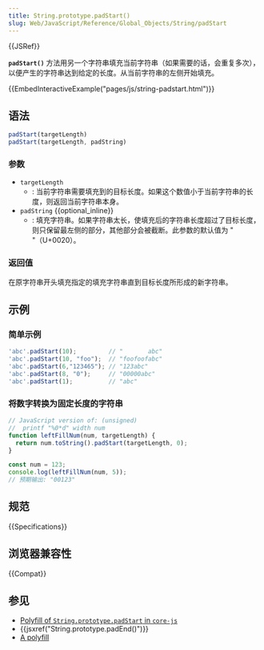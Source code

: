 ```yaml
---
title: String.prototype.padStart()
slug: Web/JavaScript/Reference/Global_Objects/String/padStart
---
```

{{JSRef}}

**`padStart()`** 方法用另一个字符串填充当前字符串（如果需要的话，会重复多次），以便产生的字符串达到给定的长度。从当前字符串的左侧开始填充。

{{EmbedInteractiveExample("pages/js/string-padstart.html")}}

## 语法

```js
padStart(targetLength)
padStart(targetLength, padString)
```

### 参数

- `targetLength`
  - : 当前字符串需要填充到的目标长度。如果这个数值小于当前字符串的长度，则返回当前字符串本身。
- `padString` {{optional_inline}}
  - : 填充字符串。如果字符串太长，使填充后的字符串长度超过了目标长度，则只保留最左侧的部分，其他部分会被截断。此参数的默认值为 " "（U+0020）。

### 返回值

在原字符串开头填充指定的填充字符串直到目标长度所形成的新字符串。

## 示例

### 简单示例

```js
'abc'.padStart(10);         // "       abc"
'abc'.padStart(10, "foo");  // "foofoofabc"
'abc'.padStart(6,"123465"); // "123abc"
'abc'.padStart(8, "0");     // "00000abc"
'abc'.padStart(1);          // "abc"
```

### 将数字转换为固定长度的字符串

```js
// JavaScript version of: (unsigned)
//  printf "%0*d" width num
function leftFillNum(num, targetLength) {
  return num.toString().padStart(targetLength, 0);
}

const num = 123;
console.log(leftFillNum(num, 5));
// 预期输出: "00123"
```

## 规范

{{Specifications}}

## 浏览器兼容性

{{Compat}}

## 参见

- [Polyfill of `String.prototype.padStart` in `core-js`](https://github.com/zloirock/core-js#ecmascript-string-and-regexp)
- {{jsxref("String.prototype.padEnd()")}}
- [A polyfill](https://github.com/behnammodi/polyfill/blob/master/string.polyfill.js)

